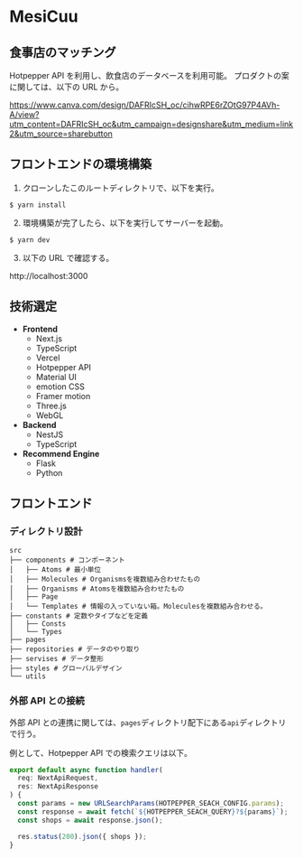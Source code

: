 # MesiCuu

## 食事店のマッチング

Hotpepper API を利用し、飲食店のデータベースを利用可能。
プロダクトの案に関しては、以下の URL から。

https://www.canva.com/design/DAFRIcSH_oc/cihwRPE6rZOtG97P4AVh-A/view?utm_content=DAFRIcSH_oc&utm_campaign=designshare&utm_medium=link2&utm_source=sharebutton

## フロントエンドの環境構築

1. クローンしたこのルートディレクトリで、以下を実行。

```
$ yarn install
```

2. 環境構築が完了したら、以下を実行してサーバーを起動。

```
$ yarn dev
```

3. 以下の URL で確認する。

http://localhost:3000

## 技術選定

- **Frontend**
  - Next.js
  - TypeScript
  - Vercel
  - Hotpepper API
  - Material UI
  - emotion CSS
  - Framer motion
  - Three.js
  - WebGL
- **Backend**
  - NestJS
  - TypeScript
- **Recommend Engine**
  - Flask
  - Python

## フロントエンド

### ディレクトリ設計

```
src
├── components # コンポーネント
│   ├── Atoms # 最小単位
│   ├── Molecules # Organismsを複数組み合わせたもの
│   ├── Organisms # Atomsを複数組み合わせたもの
│   ├── Page
│   └── Templates # 情報の入っていない箱。Moleculesを複数組み合わせる。
├── constants # 定数やタイプなどを定義
│   ├── Consts
│   └── Types
├── pages
├── repositories # データのやり取り
├── servises # データ整形
├── styles # グローバルデザイン
└── utils
```

### 外部 API との接続

外部 API との連携に関しては、`pages`ディレクトリ配下にある`api`ディレクトリで行う。

例として、Hotpepper API での検索クエリは以下。

```ts
export default async function handler(
  req: NextApiRequest,
  res: NextApiResponse
) {
  const params = new URLSearchParams(HOTPEPPER_SEACH_CONFIG.params);
  const response = await fetch(`${HOTPEPPER_SEACH_QUERY}?${params}`);
  const shops = await response.json();

  res.status(200).json({ shops });
}
```
